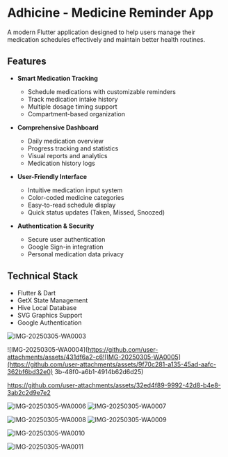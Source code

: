 # Adhicine - Medicine Reminder App

A modern Flutter application designed to help users manage their medication schedules effectively and maintain better health routines.

## Features

- **Smart Medication Tracking**
  - Schedule medications with customizable reminders
  - Track medication intake history
  - Multiple dosage timing support
  - Compartment-based organization

- **Comprehensive Dashboard**
  - Daily medication overview
  - Progress tracking and statistics
  - Visual reports and analytics
  - Medication history logs

- **User-Friendly Interface**
  - Intuitive medication input system
  - Color-coded medicine categories
  - Easy-to-read schedule display
  - Quick status updates (Taken, Missed, Snoozed)

- **Authentication & Security**
  - Secure user authentication
  - Google Sign-in integration
  - Personal medication data privacy

## Technical Stack

- Flutter & Dart
- GetX State Management
- Hive Local Database
- SVG Graphics Support
- Google Authentication






![IMG-20250305-WA0003](https://github.com/user-attachments/assets/f661dd3b-7b7d-43f9-bd63-bec35fcff77c)

![IMG-20250305-WA0004](https://github.com/user-attachments/assets/431df6a2-c6![IMG-20250305-WA0005](https://github.com/user-attachments/assets/9f70c281-a135-45ad-aafc-362bf6bd32e0)
3b-48f0-a6b1-4914b62d6d25)


https://github.com/user-attachments/assets/32ed4f89-9992-42d8-b4e8-3ab2c2d9e7e2



![IMG-20250305-WA0006](https://github.com/user-attachments/assets/aa047963-3d77-4f53-974a-955c1dc240f2)
![IMG-20250305-WA0007](https://github.com/user-attachments/assets/0437add0-85be-438f-80d5-08e35035d7f2)



![IMG-20250305-WA0008](https://github.com/user-attachments/assets/b91d2df0-3d3c-48f4-88eb-d750d94e35c7)
![IMG-20250305-WA0009](https://github.com/user-attachments/assets/2bbc7872-1307-4bd7-9cd4-1e8fadb9eadf)


![IMG-20250305-WA0010](https://github.com/user-attachments/assets/582205f3-bd80-4e65-8372-8b27fe4826e0)


![IMG-20250305-WA0011](https://github.com/user-attachments/assets/550ecc8f-fde1-4660-9325-b8a75134a99e)




